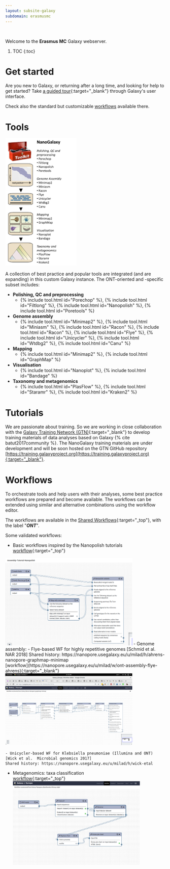 ```yaml
---
layout: subsite-galaxy
subdomain: erasmusmc
---
```



<br/>

Welcome to the **Erasmus MC** Galaxy webserver.


1. TOC
{:toc}


# Get started

Are you new to Galaxy, or returning after a long time, and looking for help to get started? Take [a guided tour](https://nanopore.usegalaxy.eu/tours/core.galaxy_ui){:target="_blank"} through Galaxy's user interface.

Check also the standard but customizable [workflows](#workflows) available there.

# Tools
<img src="/assets/media/nanogalaxy_toolkit.png" height="400px" alt="NanoGalaxy toolkit"/>

A collection of best practice and popular tools are integrated (and are expanding) in this custom Galaxy instance. The ONT-oriented and -specific subset includes:

- **Polishing, QC and preprocessing**
    - {% include tool.html id="Porechop" %}, {% include tool.html id="Filtlong" %}, {% include tool.html id="Nanopolish" %},  {% include tool.html id="Poretools" %}
- **Genome assembly**
    - {% include tool.html id="Minimap2" %}, {% include tool.html id="Miniasm" %}, {% include tool.html id="Racon" %}, {% include tool.html id="Racon" %}, {% include tool.html id="Flye" %}, {% include tool.html id="Unicycler" %}, {% include tool.html id="Wtdbg2" %}, {% include tool.html id="Canu" %}
- **Mapping**
    - {% include tool.html id="Minimap2" %},  {% include tool.html id="GraphMap" %}
- **Visualisation**
    - {% include tool.html id="Nanoplot" %},  {% include tool.html id="Bandage" %}
- **Taxonomy and metagenomics**
    - {% include tool.html id="PlasFlow" %},  {% include tool.html id="Staramr" %},  {% include tool.html id="Kraken2" %}



# Tutorials

We are passionate about training. So we are working in close collaboration with the [Galaxy Training Network (GTN)](https://galaxyproject.org/teach/gtn/){:target="_blank"} to develop training materials of data analyses based on Galaxy {% cite batut2017community %}. The NanoGalaxy training materials are under development and will be soon hosted on the GTN GitHub repository [https://training.galaxyproject.org](https://training.galaxyproject.org){:target="_blank"}.


# Workflows

To orchestrate tools and help users with their analyses, some best practice workflows are prepared and become available. The workflows can be extended using similar and alternative combinations using the workflow editor.

The workflows are available in the [Shared Workflows](https://nanopore.usegalaxy.eu/workflows/list_published){:target="_top"}, with the label "***ONT***".

Some validated workflows:
- Basic workflows inspired by the Nanopolish tutorials
  <br/> [workflow](https://nanopore.usegalaxy.eu/u/milad/w/nanopolish-variants-tutorial){:target="_top"}
<img src="/assets/media/nanogalaxy-nanopolish.png" width="400px" alt="NanoGalaxy Nanopolish"/>
- Genome assembly:
    - Flye-based WF for highly repetitive genomes [Schmid et al. NAR 2018]
    Shared history: https://nanopore.usegalaxy.eu/u/milad/h/ahrens-nanopore-graphmap-minimap
    <br/> [workflow](https://nanopore.usegalaxy.eu/u/milad/w/ont-assembly-flye-ahrens){:target="_blank"}
    <img src="/assets/media/nanogalaxy-ahrens.png" width="400px" alt="NanoGalaxy wf2"/>

    - Unicycler-based WF for Klebsiella pneumoniae (Illumina and ONT) [Wick et al.  Microbial genomics 2017]
    Shared history: https://nanopore.usegalaxy.eu/u/milad/h/wick-etal
- Metagenomics: taxa classification
    <br/> [workflow](https://nanopore.usegalaxy.eu/u/milad/w/metagenomics-krakan2){:target="_top"}
    <img src="/assets/media/nanogalaxy-kraken.png" width="400px" alt="NanoGalaxy wf2"/>


